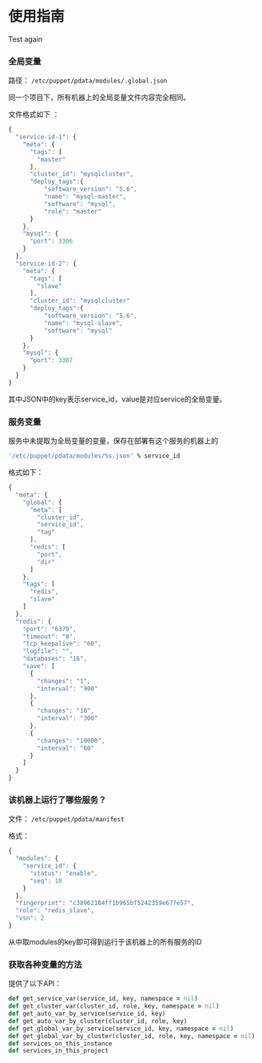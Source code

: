 # 使用指南
Test again

### 全局变量
路径： ```/etc/puppet/pdata/modules/.global.json```

同一个项目下，所有机器上的全局变量文件内容完全相同。

文件格式如下 ：

```javascript
{
  "service-id-1": {
    "meta": {
      "tags": [
        "master"
      ],
      "cluster_id": "mysqlcluster",
      "deploy_tags":{
          "software_version": "5.6",
          "name": "mysql-master",
          "software": "mysql",
          "role": "master"
      }
    },
    "mysql": {
      "port": 3306
    }
  },
  "service-id-2": {
    "meta": {
      "tags": [
        "slave"
      ],
      "cluster_id": "mysqlcluster"
      "deploy_tags":{
          "software_version": "5.6",
          "name": "mysql-slave",
          "software": "mysql"
      }
    },
    "mysql": {
      "port": 3307
    }
  }
}
```

其中JSON中的key表示service_id，value是对应service的全局变量。

### 服务变量
服务中未提取为全局变量的变量，保存在部署有这个服务的机器上的
```ruby
'/etc/puppet/pdata/modules/%s.json' % service_id
```

格式如下：

```javascript
{
  "meta": {
    "global": {
      "meta": [
        "cluster_id",
        "service_id",
        "tag"
      ],
      "redis": [
        "port",
        "dir"
      ]
    },
    "tags": [
      "redis",
      "slave"
    ]
  },
  "redis": {
    "port": "6379",
    "timeout": "0",
    "tcp_keepalive": "60",
    "logfile": "",
    "databases": "16",
    "save": [
      {
        "changes": "1",
        "interval": "900"
      },
      {
        "changes": "10",
        "interval": "300"
      },
      {
        "changes": "10000",
        "interval": "60"
      }
    ]
  }
}
```

### 该机器上运行了哪些服务？
文件： ```/etc/puppet/pdata/manifest```

格式：

```javascript
{
  "modules": {
    "service_id": {
      "status": "enable",
      "seq": 10
    }
  },
  "fingerprint": "c38962184ff1b965bf5242359e677e57",
  "role": "redis_slave",
  "vsn": 2
}
```

从中取modules的key即可得到运行于该机器上的所有服务的ID


### 获取各种变量的方法
提供了以下API：

```ruby
def get_service_var(service_id, key, namespace = nil)
def get_cluster_var(cluster_id, role, key, namespace = nil)
def get_auto_var_by_service(service_id, key)
def get_auto_var_by_cluster(cluster_id, role, key)
def get_global_var_by_service(service_id, key, namespace = nil)
def get_global_var_by_cluster(cluster_id, role, key, namespace = nil)
def services_on_this_instance
def services_in_this_project
```

